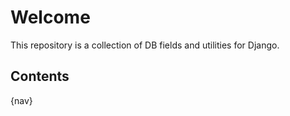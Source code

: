 # Welcome

This repository is a collection of DB fields and utilities for Django.

## Contents

{nav}
